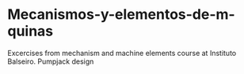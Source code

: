 # Mecanismos-y-elementos-de-m-quinas
Excercises from mechanism and machine elements course at Instituto Balseiro. Pumpjack design

